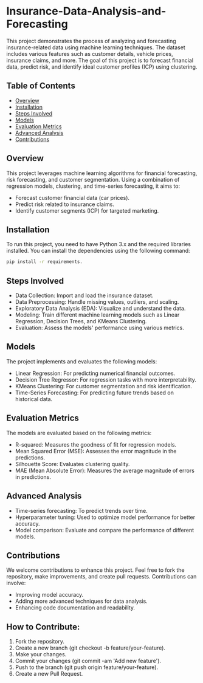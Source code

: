 # Insurance-Data-Analysis-and-Forecasting

This project demonstrates the process of analyzing and forecasting insurance-related data using machine learning techniques. The dataset includes various features such as customer details, vehicle prices, insurance claims, and more. The goal of this project is to forecast financial data, predict risk, and identify ideal customer profiles (ICP) using clustering.

## Table of Contents

- [Overview](#overview)
- [Installation](#installation)
- [Steps Involved](#steps-involved)
- [Models](#models)
- [Evaluation Metrics](#evaluation-metrics)
- [Advanced Analysis](#advanced-analysis)
- [Contributions](#contributions)

## Overview

This project leverages machine learning algorithms for financial forecasting, risk forecasting, and customer segmentation. Using a combination of regression models, clustering, and time-series forecasting, it aims to:

- Forecast customer financial data (car prices).
- Predict risk related to insurance claims.
- Identify customer segments (ICP) for targeted marketing.

## Installation

To run this project, you need to have Python 3.x and the required libraries installed. You can install the dependencies using the following command:

```bash
pip install -r requirements.
```

## Steps Involved
- Data Collection: Import and load the insurance dataset.
- Data Preprocessing: Handle missing values, outliers, and scaling.
- Exploratory Data Analysis (EDA): Visualize and understand the data.
- Modeling: Train different machine learning models such as Linear Regression, Decision Trees, and KMeans Clustering.
- Evaluation: Assess the models' performance using various metrics.

## Models
The project implements and evaluates the following models:

- Linear Regression: For predicting numerical financial outcomes.
- Decision Tree Regressor: For regression tasks with more interpretability.
- KMeans Clustering: For customer segmentation and risk identification.
- Time-Series Forecasting: For predicting future trends based on historical data.

## Evaluation Metrics
The models are evaluated based on the following metrics:

- R-squared: Measures the goodness of fit for regression models.
- Mean Squared Error (MSE): Assesses the error magnitude in the predictions.
- Silhouette Score: Evaluates clustering quality.
- MAE (Mean Absolute Error): Measures the average magnitude of errors in predictions.


## Advanced Analysis
- Time-series forecasting: To predict trends over time.
- Hyperparameter tuning: Used to optimize model performance for better accuracy.
- Model comparison: Evaluate and compare the performance of different models.


## Contributions
We welcome contributions to enhance this project. Feel free to fork the repository, make improvements, and create pull requests. Contributions can involve:

- Improving model accuracy.
- Adding more advanced techniques for data analysis.
- Enhancing code documentation and readability.


## How to Contribute:
1. Fork the repository.
2. Create a new branch (git checkout -b feature/your-feature).
3. Make your changes.
4. Commit your changes (git commit -am 'Add new feature').
5. Push to the branch (git push origin feature/your-feature).
6. Create a new Pull Request.
